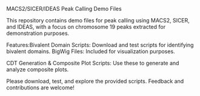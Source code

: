 MACS2/SICER/IDEAS Peak Calling Demo Files

This repository contains demo files for peak calling using MACS2, SICER, and IDEAS, with a focus on chromosome 19 peaks extracted for demonstration purposes.

Features:Bivalent Domain Scripts: Download and test scripts for identifying bivalent domains.
BigWig Files: Included for visualization purposes.

CDT Generation & Composite Plot Scripts: Use these to generate and analyze composite plots.

Please download, test, and explore the provided scripts. Feedback and contributions are welcome!

